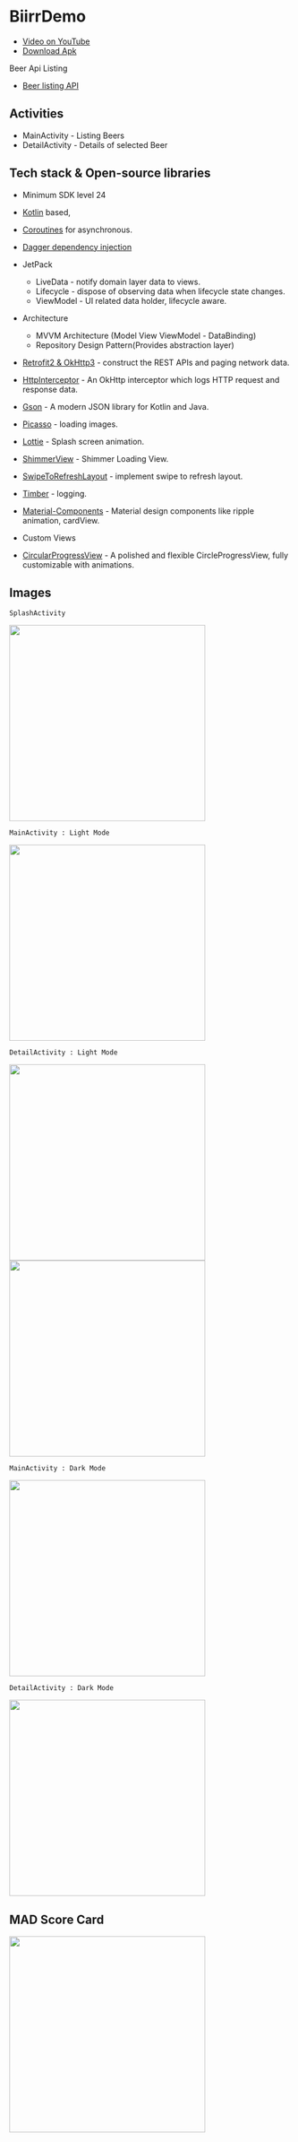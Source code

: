 # BiirrDemo

 - [Video on YouTube](https://youtu.be/RaFFAeY-SwI) 
 - [Download Apk](https://raw.githubusercontent.com/ddpatel2606/Biirr/master/apk/app-release.apk)
 

Beer Api Listing
 
 - [Beer listing API](http://api.brewerydb.com/v2/beers/?key=13d7fdca22cbc95434f3f65d7be4a5a9&p=1)
 
 ## Activities
 - MainActivity - Listing Beers
 - DetailActivity - Details of selected Beer
 
 ## Tech stack & Open-source libraries
 - Minimum SDK level 24
 - [Kotlin](https://kotlinlang.org/) based, 
 - [Coroutines](https://github.com/Kotlin/kotlinx.coroutines) for asynchronous.
 - [Dagger dependency injection](https://developer.android.com/training/dependency-injection/dagger-basics)
 
 - JetPack
   - LiveData - notify domain layer data to views.
   - Lifecycle - dispose of observing data when lifecycle state changes.
   - ViewModel - UI related data holder, lifecycle aware.
   
 - Architecture
   - MVVM Architecture (Model View ViewModel - DataBinding)
   - Repository Design Pattern(Provides abstraction layer)
  
 - [Retrofit2 & OkHttp3](https://github.com/square/retrofit) - construct the REST APIs and paging network data.
 - [HttpInterceptor](https://github.com/square/okhttp/tree/master/okhttp-logging-interceptor) - An OkHttp interceptor which logs HTTP request and response data.
 - [Gson](https://github.com/google/gson) - A modern JSON library for Kotlin and Java.
 - [Picasso](https://github.com/square/picasso) - loading images.
 - [Lottie](https://github.com/airbnb/lottie-android) - Splash screen animation.
 - [ShimmerView](https://github.com/facebook/shimmer-android) - Shimmer Loading View.
 - [SwipeToRefreshLayout](https://developer.android.com/jetpack/androidx/releases/swiperefreshlayout) - implement swipe to refresh layout.
 - [Timber](https://github.com/JakeWharton/timber) - logging.
 - [Material-Components](https://github.com/material-components/material-components-android) - Material design components like ripple animation, cardView.
 - Custom Views
 - [CircularProgressView](https://github.com/rahatarmanahmed/CircularProgressView) - A polished and flexible CircleProgressView, fully customizable with animations.

## Images

```SplashActivity```


<img src="images/3.png" width="350"/>


```MainActivity : Light Mode```


<img src="images/4.png" width="350"/>


```DetailActivity : Light Mode```


<img src="images/5.png" width="350"/>

<img src="images/6.png" width="350"/>


```MainActivity : Dark Mode```


<img src="images/1.png" width="350"/>


```DetailActivity : Dark Mode```


<img src="images/2.png" width="350"/>


## MAD Score Card
<img src="images/mad_score_card.png" width="350"/>
